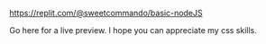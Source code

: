 https://replit.com/@sweetcommando/basic-nodeJS

Go here for a live preview. I hope you can appreciate my css skills.
